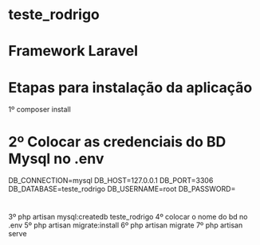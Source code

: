 # teste_rodrigo

# Framework Laravel 

# Etapas para instalação da aplicação

1º composer install

# 2º Colocar as credenciais do BD Mysql no .env
	
DB_CONNECTION=mysql
DB_HOST=127.0.0.1
DB_PORT=3306
DB_DATABASE=teste_rodrigo
DB_USERNAME=root
DB_PASSWORD=
	
#
3º php artisan mysql:createdb teste_rodrigo
4º colocar o nome do bd no .env
5º php artisan migrate:install
6º php artisan migrate
7º php artisan serve

